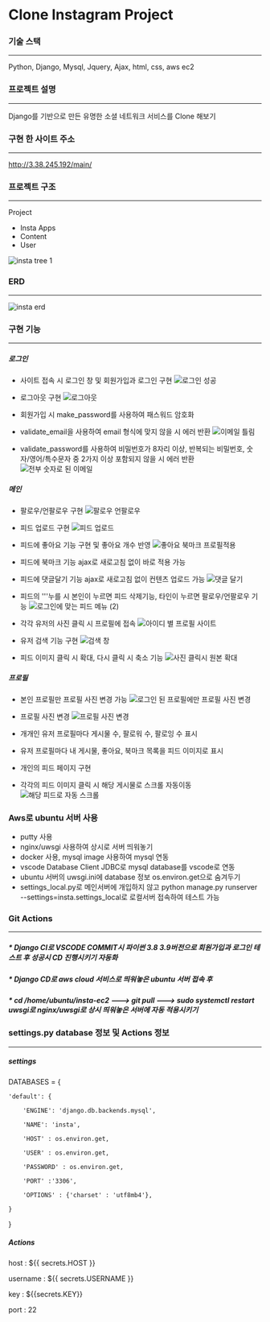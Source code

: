 # Clone Instagram Project

### 기술 스택
----------------------
Python, Django, Mysql, Jquery, Ajax, html, css, aws ec2
### 프로젝트 설명
----------------------
Django를 기반으로 만든 유명한 소셜 네트워크 서비스를 Clone 해보기
### 구현 한 사이트 주소
----------------------
http://3.38.245.192/main/
### 프로젝트 구조
----------------------
Project
 * Insta
Apps
 * Content
 * User

![insta tree 1](https://github.com/jinheumkim/insta-ec2/assets/126999253/b00db149-e357-4d12-bb22-b7a96a03f1d5)

### ERD
-------------------
![insta erd](https://github.com/jinheumkim/insta-ec2/assets/126999253/193e71e8-02dd-4c4f-8efa-ff07a3c49d72)

### 구현 기능
--------------------
##### 로그인
* 사이트 접속 시 로그인 창 및 회원가입과 로그인 구현
  ![로그인 성공](https://github.com/jinheumkim/insta-ec2/assets/126999253/ba7bb728-ca28-431b-a3a3-dc2678c01aa7)
  
* 로그아웃 구현
  ![로그아웃](https://github.com/jinheumkim/insta-ec2/assets/126999253/124da3bc-5873-4215-ba65-6ee0cb99c399)

* 회원가입 시 make_password를 사용하여 패스워드 암호화
* validate_email을 사용하여 email 형식에 맞지 않을 시 에러 반환
  ![이메일 틀림](https://github.com/jinheumkim/insta-ec2/assets/126999253/04d5f4fc-af86-4a59-b2d3-994e33db8ae0)

* validate_password를 사용하여 비밀번호가
  8자리 이상, 반복되는 비밀번호, 숫자/영어/특수문자 중 2가지 이상 포함되지 않을 시 에러 반환
  ![전부 숫자로 된 이메일](https://github.com/jinheumkim/insta-ec2/assets/126999253/11445ae4-2bdb-491b-9fd7-57de8feba179)


##### 메인
* 팔로우/언팔로우 구현
 ![팔로우 언팔로우](https://github.com/jinheumkim/insta-ec2/assets/126999253/563e082e-b7f0-4246-9cd4-7c5313c2c627)

* 피드 업로드 구현
  ![피드 업로드](https://github.com/jinheumkim/insta-ec2/assets/126999253/5e15f742-0a28-4d8c-83b8-c03fe5a808cd)

* 피드에 좋아요 기능 구현 및 좋아요 개수 반영
  ![좋아요 북마크 프로필적용](https://github.com/jinheumkim/insta-ec2/assets/126999253/c48b818e-22a6-45c6-9260-00ca5a5af5a8)
  
* 피드에 북마크 기능 ajax로 새로고침 없이 바로 적용 가능
* 피드에 댓글달기 기능 ajax로 새로고침 없이 컨텐츠 업로드 가능
  ![댓글 달기](https://github.com/jinheumkim/insta-ec2/assets/126999253/f1f2977c-cad3-441c-9d2b-34c6602394bf)
  
* 피드의 '''누를 시 본인이 누르면 피드 삭제기능, 타인이 누르면 팔로우/언팔로우 기능
  ![로그인에 맞는 피드 메뉴 (2)](https://github.com/jinheumkim/insta-ec2/assets/126999253/fc16bd97-7bf9-4b06-9505-0c98cbc1c592)

* 각각 유저의 사진 클릭 시 프로필에 접속
 ![아이디 별 프로필 사이트](https://github.com/jinheumkim/insta-ec2/assets/126999253/4af755a4-83b1-4314-90f2-bb34834eed46)

* 유저 검색 기능 구현
  ![검색 창](https://github.com/jinheumkim/insta-ec2/assets/126999253/4cb990f8-db8c-4959-9ca6-04f37cd38caa)

* 피드 이미지 클릭 시 확대, 다시 클릭 시 축소 기능
  ![사진 클릭시 원본 확대](https://github.com/jinheumkim/insta-ec2/assets/126999253/22b45084-b153-4132-95ae-321501bc5f44)


##### 프로필
* 본인 프로필만 프로필 사진 변경 가능
  ![로그인 된 프로필에만 프로필 사진 변경](https://github.com/jinheumkim/insta-ec2/assets/126999253/ba1ca149-a09b-402a-8a0a-fefa22b20cd5)
  
* 프로필 사진 변경
  ![프로필 사진 변경](https://github.com/jinheumkim/insta-ec2/assets/126999253/4d30a835-c183-49bf-848b-936c534be0ea)

* 개개인 유저 프로필마다 게시물 수, 팔로워 수, 팔로잉 수 표시
* 유저 프로필마다 내 게시물, 좋아요, 북마크 목록을 피드 이미지로 표시
* 개인의 피드 페이지 구현
* 각각의 피드 이미지 클릭 시 해당 게시물로 스크롤 자동이동
  ![해당 피드로 자동 스크롤](https://github.com/jinheumkim/insta-ec2/assets/126999253/7e5a74d4-9853-4746-b0e4-e8691a6ac211)


### Aws로 ubuntu 서버 사용
* putty 사용
* nginx/uwsgi 사용하여 상시로 서버 띄워놓기
* docker 사용, mysql image 사용하여 mysql 연동
* vscode Database Client JDBC로 mysql database를 vscode로 연동
* ubuntu 서버의 uwsgi.ini에 database 정보 os.environ.get으로 숨겨두기
* settings_local.py로 메인서버에 개입하지 않고 python manage.py runserver --settings=insta.settings_local로 로컬서버 접속하여 테스트 가능

### Git Actions
---------------------
##### * Django CI로 VSCODE COMMIT시 파이썬 3.8 3.9버전으로 회원가입과 로그인 테스트 후 성공시 CD 진행시키기 자동화
##### * Django CD로 aws cloud 서비스로 띄워놓은 ubuntu 서버 접속 후
##### * cd /home/ubuntu/insta-ec2 ---> git pull ---> sudo systemctl restart uwsgi로 nginx/uwsgi로 상시 띄워놓은 서버에 자동 적용시키기

### settings.py database 정보 및 Actions 정보
--------------------
##### settings
DATABASES = {
    
    'default': {
        
        'ENGINE': 'django.db.backends.mysql',
        
        'NAME': 'insta',
        
        'HOST' : os.environ.get,
        
        'USER' : os.environ.get,
        
        'PASSWORD' : os.environ.get,
        
        'PORT' :'3306',
    
        'OPTIONS' : {'charset' : 'utf8mb4'},

    }

}
##### Actions
  host : ${{ secrets.HOST }}
  
  username : ${{ secrets.USERNAME }}
  
  key : ${{secrets.KEY}}

  port : 22
